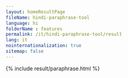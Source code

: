 ```yaml
---
layout: homeResultPage
fileName: hindi-paraphrase-tool
language: hi
folderName : features
permalink: /it/hindi-paraphrase-tool/result
lang: it
nointernationalization: true
sitemap: false
---
```

{% include result/paraphrase.html %}

<script src="/js/result/paraprashing.js" data-foldername="{{page.folderName}}" data-lang="{{page.lang}}"></script>